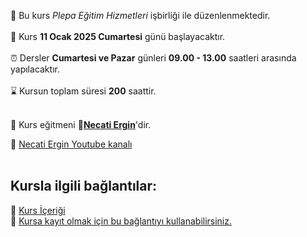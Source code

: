 🏫 Bu kurs _Plepa Eğitim Hizmetleri_ işbirliği ile düzenlenmektedir.<br><br>
📅 Kurs __11 Ocak 2025 Cumartesi__ günü başlayacaktır.<br><br>
⏰ Dersler __Cumartesi ve Pazar__ günleri __09.00 - 13.00__ saatleri arasında yapılacaktır.<br><br>
⌛ Kursun toplam süresi __200__ saattir.<br><br>

<!---💰️ Programın toplam ücreti **18.000** &#8378;'dir. Öğrenci olanlar için kurs ücreti **16.500** &#8378;'dir. 
Kurumsal katılımlarda kurs ücretine **KDV** dahil değildir. Bireysel katılımlar için kurs ücretine **KDV** dahildir. Bireysel katılımcılar kurs ücretini 2 taksit halinde ödeyebilir.<br><br>
--->
👨 Kurs eğitmeni **&#128279;[Necati Ergin](https://www.linkedin.com/in/necati-ergin-045768176/)**'dir.

👨 [Necati Ergin Youtube kanalı](https://www.youtube.com/@necatiergin)<br><br>



## Kursla ilgili bağlantılar:
<!---&#128279; [Kursun Genel Tanıtımı](https://github.com/necatiergin/OCAK_2024_ONLINE_C_KURSU/blob/main/kurs_tanitimi.md)<br>--->
&#128279; [Kurs İçeriği](https://github.com/necatiergin/kurs_programlari/blob/main/c_programlama_dili.md)<br>
&#128279; [Kursa kayıt olmak için bu bağlantıyı kullanabilirsiniz.](https://us02web.zoom.us/meeting/register/tZYodOGspz8tHt0Elx57Iso-aDPSJ4wH2Hfd)



<!---
![kurs tanıtım görseli](https://github.com/necatiergin/OCAK_2024_ONLINE_C_KURSU/blob/main/kurs_gorseli.png)
![kurs tanıtım görseli](https://github.com/necatiergin/TEMMUZ_2023_ONLINE_C_KURSU/blob/main/C_kursu_gorseli.jpg)
--->
